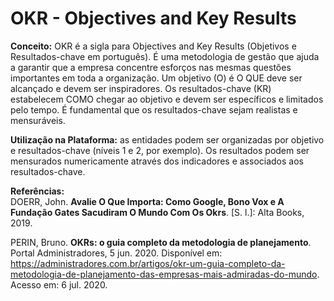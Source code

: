 # OKR - Objectives and Key Results

**Conceito:** OKR é a sigla para Objectives and Key Results (Objetivos e Resultados-chave em português). É uma metodologia de gestão que ajuda a garantir que a empresa concentre esforços nas mesmas questões importantes em toda a organização. Um objetivo (O) é O QUE deve ser alcançado e devem ser inspiradores. Os resultados-chave (KR) estabelecem COMO chegar ao objetivo e devem ser específicos e limitados pelo tempo. É fundamental que os resultados-chave sejam realistas e mensuráveis.

**Utilização na Plataforma:** as entidades podem ser organizadas por objetivo e resultados-chave (níveis 1 e 2, por exemplo). Os resultados podem ser mensurados numericamente através dos indicadores e associados aos resultados-chave.

**Referências:**  
DOERR, John. **Avalie O Que Importa: Como Google, Bono Vox e A Fundação Gates Sacudiram O Mundo Com Os Okrs**. \[S. l.\]: Alta Books, 2019.

PERIN, Bruno. **OKRs: o guia completo da metodologia de planejamento**. Portal Administradores, 5 jun. 2020. Disponível em: <https://administradores.com.br/artigos/okr-um-guia-completo-da-metodologia-de-planejamento-das-empresas-mais-admiradas-do-mundo>. Acesso em: 6 jul. 2020.

